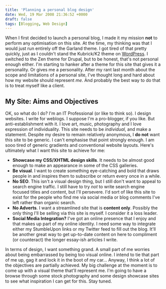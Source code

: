 ```yaml
---
title: 'Planning a personal blog design'
date: Wed, 19 Mar 2008 21:36:52 +0000
draft: false
tags: [Blogging, Web Design]
---
```


When I first decided to launch a personal blog, I made it my mission **not** to perform any optimisation on this site. At the time, my thinking was that I would just run entirely off the Garland theme. I got tired of that pretty quickly, just as I couldn't stand the Kubrick/K2 theme on [WordPress](http://wordpress.org/). I switched to the Zen theme for Drupal, but to be honest, that's not personal enough either. I'm starting to hanker after a theme for this site that gives it a personality. Or gives me a personality. After my rant last month about the scope and limitations of a personal site, I've thought long and hard about how my website should represent _me_. And probably the best way to do that is to treat myself like a client.

My Site: Aims and Objectives
----------------------------

OK, so what do I do? I'm an IT Professional (or like to think so). I design websites. I write for weblogs. I suppose I'm a pro-blogger, if you like. But anti-establishment with it. I love art, music, photography and I love expression of individuality. This site needs to be _individual_, and make a statement. Despite my desire to remain relatively anonymous, I **do not** want this site to be generic. I can't emphasise that point strongly enough. I am sooo tired of generic gradients and conventional website layouts. Here's ultimately what I want this site to achieve for me:

*   **Showcase my CSS/XHTML design skills**. It needs to be almost good enough to make an appearance in some of the CSS galleries.
*   **Be visual**. I want to create something eye-catching and bold that draws people in and inspires them to subscribe or return every once in a while.
*   **No SEO**. This isn't a visual design thing, but I still don't want to appeal to search engine traffic. I still have to try _not_ to write search engine focused titles and content, but I'll persevere. I'd sort of like this site to exist for the people who find me via social media or blog comments I've left rather than organic search.
*   **No Adverts**. I want a streamlined site that is **content only**. Possibly the only thing I'll be selling via this site is myself. I consider it a loss leader.
*   **Social Media Integration?** I've got an online presence that I enjoy and that makes up part of my online identity. I need some way to integrate either my StumbleUpon links or my Twitter feed to fill out the blog. It'll be another great way to get up-to-date content on here to compliment (or counteract) the longer essay-ish articles I write.

In terms of design, I want something grand. A small part of me worries about being embarrassed by being too visual online. I intend to tie that part of me up, gag it and lock it in the boot of my car... Anyway, I think a lot of the objectives are partially achieved. My big challenge at the moment is to come up with a visual theme that'll represent me. I'm going to have a browse through some stock photography and some design showcase sites to see what inspiration I can get for this. Stay tuned.